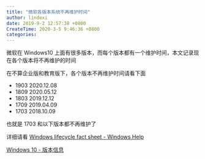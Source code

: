 ```yaml
---
title: "微软各版本系统不再维护时间"
author: lindexi
date: 2019-9-2 12:57:38 +0800
CreateTime: 2020-3-5 9:46:36 +0800
categories: 
---
```


微软在 Windows10 上面有很多版本，而每个版本都有一个维护时间，本文记录现在各个版本将不再维护的时间

<!--more-->


<!-- csdn -->

在不算企业版和教育版下，各个版本不再维护时间请看下面

- 1903 2020.12.08
- 1809 2020.05.12
- 1803 2019.12.12
- 1709 2019.04.09
- 1703 2018.10.09

也就是 1703 和以下版本都不再维护了

详细请看 [Windows lifecycle fact sheet - Windows Help](https://support.microsoft.com/en-us/help/13853/windows-lifecycle-fact-sheet )

[Windows 10 - 版本信息](https://docs.microsoft.com/zh-cn/windows/release-information/ )

